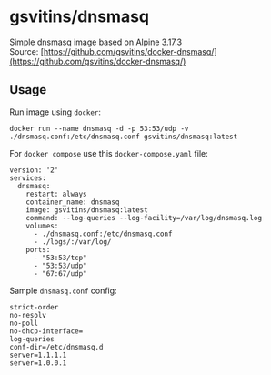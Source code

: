 # gsvitins/dnsmasq
Simple dnsmasq image based on Alpine 3.17.3  
Source: [https://github.com/gsvitins/docker-dnsmasq/](https://github.com/gsvitins/docker-dnsmasq/)

## Usage

Run image using `docker`:  
```shell
docker run --name dnsmasq -d -p 53:53/udp -v ./dnsmasq.conf:/etc/dnsmasq.conf gsvitins/dnsmasq:latest
```
For  `docker compose` use this `docker-compose.yaml` file:  
```shell
version: '2'
services:
  dnsmasq:
    restart: always
    container_name: dnsmasq
    image: gsvitins/dnsmasq:latest
    command: --log-queries --log-facility=/var/log/dnsmasq.log
    volumes:
      - ./dnsmasq.conf:/etc/dnsmasq.conf
      - ./logs/:/var/log/
    ports:
      - "53:53/tcp"
      - "53:53/udp"
      - "67:67/udp"
```
Sample `dnsmasq.conf` config:  
```shell
strict-order
no-resolv
no-poll
no-dhcp-interface=
log-queries
conf-dir=/etc/dnsmasq.d
server=1.1.1.1
server=1.0.0.1
```

